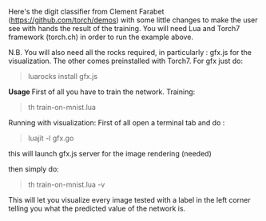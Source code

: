 Here's the digit classifier from Clement Farabet (https://github.com/torch/demos)
with some little changes to make the user see with hands the result of the training. 
You will need Lua and Torch7 framework (torch.ch) in order to run the example above. 

N.B. You will also need all the rocks required, in particularly : gfx.js for the visualization. The other comes preinstalled with Torch7. 
For gfx just do: 
> luarocks install gfx.js 

<b> Usage </b>
First of all you have to train the network. 
Training: 
> th train-on-mnist.lua

Running with visualization: 
First of all open a terminal tab and do : 
> luajit -l gfx.go

this will launch gfx.js server for the image rendering (needed)

then simply do: 
> th train-on-mnist.lua -v 

This will let you visualize every image tested with a label in the left corner telling you what the predicted value of the network is. 
